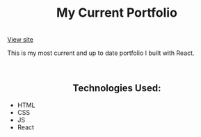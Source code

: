 <h1 align="center">My Current Portfolio</h1>
<br/>
<a href="https://leafy-alfajores-3df3a4.netlify.app/" target="_blank">View site</a>
<p>This is my most current and up to date portfolio I built with React.</p>
<br/>
<h2 align="center">Technologies Used:</h2>
<ul>
  <li>HTML</li>
  <li>CSS</li>
  <li>JS</li>
  <li>React</li>
</ul>
